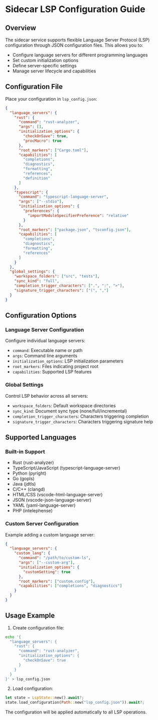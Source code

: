 # Sidecar LSP Configuration Guide

## Overview
The sidecar service supports flexible Language Server Protocol (LSP) configuration through JSON configuration files. This allows you to:
- Configure language servers for different programming languages
- Set custom initialization options
- Define server-specific settings
- Manage server lifecycle and capabilities

## Configuration File
Place your configuration in `lsp_config.json`:

```json
{
  "language_servers": {
    "rust": {
      "command": "rust-analyzer",
      "args": [],
      "initialization_options": {
        "checkOnSave": true,
        "procMacro": true
      },
      "root_markers": ["Cargo.toml"],
      "capabilities": [
        "completions",
        "diagnostics",
        "formatting",
        "references",
        "definition"
      ]
    },
    "typescript": {
      "command": "typescript-language-server",
      "args": ["--stdio"],
      "initialization_options": {
        "preferences": {
          "importModuleSpecifierPreference": "relative"
        }
      },
      "root_markers": ["package.json", "tsconfig.json"],
      "capabilities": [
        "completions",
        "diagnostics",
        "formatting",
        "references"
      ]
    }
  },
  "global_settings": {
    "workspace_folders": ["src", "tests"],
    "sync_kind": "full",
    "completion_trigger_characters": [".", ":", ">"],
    "signature_trigger_characters": ["(", ","]
  }
}
```

## Configuration Options

### Language Server Configuration
Configure individual language servers:
- `command`: Executable name or path
- `args`: Command line arguments
- `initialization_options`: LSP initialization parameters
- `root_markers`: Files indicating project root
- `capabilities`: Supported LSP features

### Global Settings
Control LSP behavior across all servers:
- `workspace_folders`: Default workspace directories
- `sync_kind`: Document sync type (none/full/incremental)
- `completion_trigger_characters`: Characters triggering completion
- `signature_trigger_characters`: Characters triggering signature help

## Supported Languages

### Built-in Support
- Rust (rust-analyzer)
- TypeScript/JavaScript (typescript-language-server)
- Python (pyright)
- Go (gopls)
- Java (jdtls)
- C/C++ (clangd)
- HTML/CSS (vscode-html-language-server)
- JSON (vscode-json-language-server)
- YAML (yaml-language-server)
- PHP (intelephense)

### Custom Server Configuration
Example adding a custom language server:
```json
{
  "language_servers": {
    "custom_lang": {
      "command": "/path/to/custom-ls",
      "args": ["--custom-arg"],
      "initialization_options": {
        "customSetting": true
      },
      "root_markers": ["custom.config"],
      "capabilities": ["completions", "diagnostics"]
    }
  }
}
```

## Usage Example

1. Create configuration file:
```bash
echo '{
  "language_servers": {
    "rust": {
      "command": "rust-analyzer",
      "initialization_options": {
        "checkOnSave": true
      }
    }
  }
}' > lsp_config.json
```

2. Load configuration:
```rust
let state = LspState::new().await?;
state.load_configuration(Path::new("lsp_config.json")).await?;
```

The configuration will be applied automatically to all LSP operations.